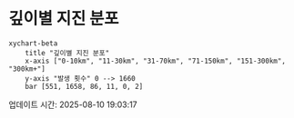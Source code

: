 # 깊이별 지진 분포

```mermaid
xychart-beta
    title "깊이별 지진 분포"
    x-axis ["0-10km", "11-30km", "31-70km", "71-150km", "151-300km", "300km+"]
    y-axis "발생 횟수" 0 --> 1660
    bar [551, 1658, 86, 11, 0, 2]
```

업데이트 시간: 2025-08-10 19:03:17
